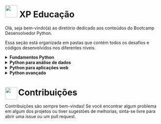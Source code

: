 # <img width=40 src="https://igtieadstorage.blob.core.windows.net/repositorio-imagens/Logo_Solida_Positiva.png"> XP Educação

Olá, seja bem-vindo(a) ao diretório dedicado aos conteúdos do Bootcamp Desenvolvedor Python.

Essa seção está organizada em pastas que contém todos os desafios e códigos desenvolvidos nos diferentes níveis.


<details>
  <summary><b>Fundamentos Python</b></summary>
  <br>Aqui você encontrará os conteúdos que abordam os fundamentos da linguagem. Para visualizar os notebooks, basta clicar no título que faz referência ao assunto estudado e acompanhar o código:<br><br>
  
  * [Fundamentos](https://github.com/lucasferreira-lf00/python/blob/main/xpeducacao/01_fundamentos/01_fundamentosLinguagem.ipynb): aprendendo a declarar variáveis, os principais erros, tipos de dados, operadores da linguagem, operações com strings, conversão e formatação de dados;
  * [Fluxos de controle](https://github.com/lucasferreira-lf00/python/blob/main/xpeducacao/01_fundamentos/02_fluxosControle.ipynb): aprendendo a utilizar condicionais e estruturas de repetições;
  * [Estruturas de dados](https://github.com/lucasferreira-lf00/python/blob/main/xpeducacao/01_fundamentos/03_estruturaDados.ipynb): aprendendo sobre listas, tuplas, conjuntos e dicionários;
  * [Funções](https://github.com/lucasferreira-lf00/python/blob/main/xpeducacao/01_fundamentos/04_funcoes.ipynb): aprendendo sobre a utilização de funções, como declarar e utiliza-las para poupar linhas reutilizando códigos repetitivos;
  * [Recursos](https://github.com/lucasferreira-lf00/python/blob/main/xpeducacao/01_fundamentos/05_recursosUteis.ipynb): utilizando compreensão de listas e dicionários, funções Lambda e fórmulas condicionais em uma linha.
  
</details>

<details>
  <summary><b>Python para análise de dados</b></summary>
  
  Em breve!

</details>

<details>
  <summary><b>Python para aplicações web</b></summary>
  
  Em breve!

</details>

<details>
  <summary><b>Python avançado</b></summary>
  
  Em breve!

</details>

# <img align="left" width=40 src="https://i.postimg.cc/9XGKGFSN/contribution-icon-17-removebg-preview.png"> Contribuições

Contribuições são sempre bem-vindas! Se você encontrar algum problema em algum dos projetos ou tiver sugestões de melhorias, sinta-se livre para abrir uma issue ou um pull request.
